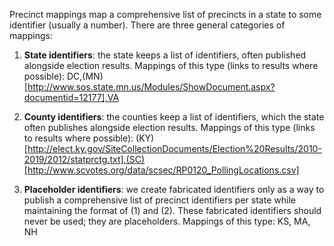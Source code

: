 Precinct mappings map a comprehensive list of precincts in a state to some identifier (usually a number). There are three general categories of mappings:

1. **State identifiers**: the state keeps a list of identifiers, often published alongside election results. Mappings of this type (links to results where possible): DC,(MN)[http://www.sos.state.mn.us/Modules/ShowDocument.aspx?documentid=12177],VA

2. **County identifiers**: the counties keep a list of identifiers, which the state often publishes alongside election results. Mappings of this type (links to results where possible): (KY)[http://elect.ky.gov/SiteCollectionDocuments/Election%20Results/2010-2019/2012/statprctg.txt],(SC)[http://www.scvotes.org/data/scsec/RP0120_PollingLocations.csv]

3. **Placeholder identifiers**: we create fabricated identifiers only as a way to publish a comprehensive list of precinct identifiers per state while maintaining the format of (1) and (2). These fabricated identifiers should never be used; they are placeholders. Mappings of this type: KS, MA, NH
